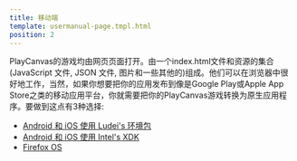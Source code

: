 ```yaml
---
title: 移动端
template: usermanual-page.tmpl.html
position: 2
---
```


PlayCanvas的游戏均由网页页面打开。由一个index.html文件和资源的集合(JavaScript 文件, JSON 文件, 图片和一些其他的)组成。他们可以在浏览器中很好地工作，当然，如果你想要把你的应用发布到像是Google Play或Apple App Store之类的移动应用平台，你就需要把你的PlayCanvas游戏转换为原生应用程序。要做到这点有3种选择:

* [Android 和 iOS 使用 Ludei's 环境包][1]
* [Android 和 iOS 使用 Intel's XDK][2]
* [Firefox OS][3]

[1]: /user-manual/publishing/mobile/cocoon
[2]: /user-manual/publishing/mobile/xdk
[3]: /user-manual/publishing/mobile/firefox-os

